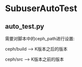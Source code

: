 # SubuserAutoTest
## auto_test.py
需要对脚本中的ceph_path进行设置:

ceph/build --> K版本之后的版本

ceph/src --> K版本之前的版本
